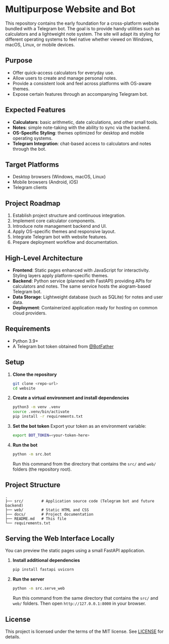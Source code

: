 # Multipurpose Website and Bot

This repository contains the early foundation for a cross-platform website bundled with a Telegram bot. The goal is to provide handy utilities such as calculators and a lightweight note system. The site will adapt its styling for different operating systems to feel native whether viewed on Windows, macOS, Linux, or mobile devices.

## Purpose
- Offer quick-access calculators for everyday use.
- Allow users to create and manage personal notes.
- Provide a consistent look and feel across platforms with OS-aware themes.
- Expose certain features through an accompanying Telegram bot.

## Expected Features
- **Calculators**: basic arithmetic, date calculations, and other small tools.
- **Notes**: simple note-taking with the ability to sync via the backend.
- **OS-Specific Styling**: themes optimized for desktop and mobile operating systems.
- **Telegram Integration**: chat-based access to calculators and notes through the bot.

## Target Platforms
- Desktop browsers (Windows, macOS, Linux)
- Mobile browsers (Android, iOS)
- Telegram clients

## Project Roadmap
1. Establish project structure and continuous integration.
2. Implement core calculator components.
3. Introduce note management backend and UI.
4. Apply OS-specific themes and responsive layout.
5. Integrate Telegram bot with website features.
6. Prepare deployment workflow and documentation.

## High-Level Architecture
- **Frontend**: Static pages enhanced with JavaScript for interactivity. Styling layers apply platform-specific themes.
- **Backend**: Python service (planned with FastAPI) providing APIs for calculators and notes. The same service hosts the aiogram-based Telegram bot.
- **Data Storage**: Lightweight database (such as SQLite) for notes and user data.
- **Deployment**: Containerized application ready for hosting on common cloud providers.

## Requirements
- Python 3.9+
- A Telegram bot token obtained from [@BotFather](https://t.me/BotFather)

## Setup
1. **Clone the repository**
   ```bash
   git clone <repo-url>
   cd website
   ```
2. **Create a virtual environment and install dependencies**
   ```bash
   python3 -m venv .venv
   source .venv/bin/activate
   pip install -r requirements.txt
   ```
3. **Set the bot token**
   Export your token as an environment variable:
   ```bash
   export BOT_TOKEN=<your-token-here>
   ```
4. **Run the bot**
   ```bash
   python -m src.bot
   ```
   Run this command from the directory that contains the `src/` and `web/` folders (the repository root).

## Project Structure
```
.
├── src/        # Application source code (Telegram bot and future backend)
├── web/        # Static HTML and CSS
├── docs/       # Project documentation
├── README.md   # This file
└── requirements.txt
```

## Serving the Web Interface Locally

You can preview the static pages using a small FastAPI application.

1. **Install additional dependencies**
   ```bash
   pip install fastapi uvicorn
   ```
2. **Run the server**
   ```bash
   python -m src.serve_web
   ```
   Run this command from the same directory that contains the `src/` and `web/` folders. Then open `http://127.0.0.1:8000` in your browser.

## License
This project is licensed under the terms of the MIT license. See [LICENSE](LICENSE) for details.
